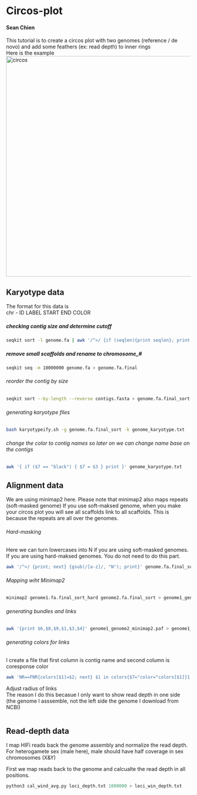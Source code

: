 # Circos-plot
#### Sean Chien
This tutorial is to create a circos plot with two genomes (reference / de novo) and add some feathers (ex: read depth) to inner rings \
Here is the example \
<img src="https://github.com/user-attachments/assets/4d534f6c-6b25-4a8f-bd0a-668e0f51324f" alt="circos" width="600" height="600">
## Karyotype data
The format for this data is \
chr - ID LABEL START END COLOR

##### checking contig size and determine cutoff
```bash
seqkit sort -l genome.fa | awk '/^>/ {if (seqlen){print seqlen}; print ;seqlen=0;next; } { seqlen += length($0)}END{print seqlen}' 
```

##### remove small scaffolds and rename to chromosome_#
```bash
seqkit seq -m 10000000 genome.fa > genome.fa.final
```

###### reorder the contig by size
```bash
seqkit sort --by-length --reverse contigs.fasta > genome.fa.final_sort
```

###### generating karyotype files
```bash
bash karyotypeify.sh -g genome.fa.final_sort -k genome_karyotype.txt
```
###### change the color to contig names so later on we can change name base on the contigs
```bash
awk '{ if ($7 == "black") { $7 = $3 } print }' genome_karyotype.txt
```

## Alignment data
We are using minimap2 here. Please note that minimap2 also maps repeats (soft-masked genome)
If you use soft-maksed genome, when you make your circos plot you will see all scaffolds link to all scaffolds.
This is because the repeats are all over the genomes.

###### Hard-masking 
Here we can turn lowercases into N if you are using soft-masked genomes. 
If you are using hard-maksed genomes. You do not need to do this part. 
```bash
awk '/^>/ {print; next} {gsub(/[a-z]/, "N"); print}' genome.fa.final_sort > genome.fa.final_sort_hard
```

###### Mapping wiht Minimap2
```bash
minimap2 genome1.fa.final_sort_hard genome2.fa.final_sort > genome1_genome2_minimap2.paf &
```

###### generating bundles and links
```bash
awk '{print $6,$8,$9,$1,$3,$4}' genome1_genome2_minimap2.paf > genome1_genome2.tsv
```
###### generating colors for links 
I create a file that first column is contig name and second column is coresponse color 

```bash
awk 'NR==FNR{colors[$1]=$2; next} $1 in colors{$7="color="colors[$1]}1' contig_color.txt genome1_genome2.tsv > genome1_genom2.tsv_color
```

Adjust radius of links  
The reason I do this becasue I only want to show read depth in one side (the genome I asssemble, not the left side the genome I download from NCBI)


```bash


```

## Read-depth data

I map HIFi reads back the genome assembly and normalize the read depth. 
For heterogamete sex (male here), male should have half coverage in sex chromosomes (X&Y)

First we map reads back to the genome and calcualte the read depth in all positions. 




```python
python3 cal_wind_avg.py loci_depth.txt 1000000 > loci_win_depth.txt
```




